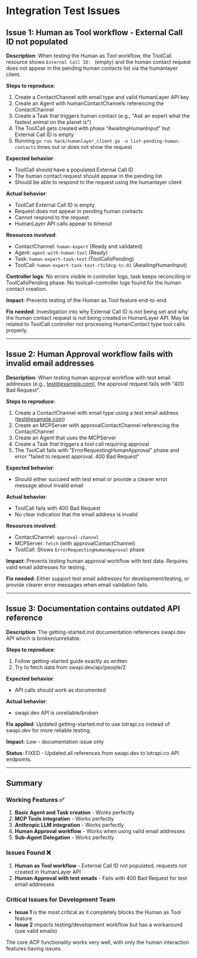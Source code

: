 # Integration Test Issues

## Issue 1: Human as Tool workflow - External Call ID not populated

**Description**: When testing the Human as Tool workflow, the ToolCall resource shows `External Call ID: ` (empty) and the human contact request does not appear in the pending human contacts list via the humanlayer client.

**Steps to reproduce**:
1. Create a ContactChannel with email type and valid HumanLayer API key
2. Create an Agent with humanContactChannels referencing the ContactChannel
3. Create a Task that triggers human contact (e.g., "Ask an expert what the fastest animal on the planet is")
4. The ToolCall gets created with phase "AwaitingHumanInput" but External Call ID is empty
5. Running `go run hack/humanlayer_client.go -o list-pending-human-contacts` times out or does not show the request

**Expected behavior**: 
- ToolCall should have a populated External Call ID
- The human contact request should appear in the pending list
- Should be able to respond to the request using the humanlayer client

**Actual behavior**:
- ToolCall External Call ID is empty
- Request does not appear in pending human contacts
- Cannot respond to the request
- HumanLayer API calls appear to timeout

**Resources involved**:
- ContactChannel: `human-expert` (Ready and validated)
- Agent: `agent-with-human-tool` (Ready)
- Task: `human-expert-task-test` (ToolCallsPending)
- ToolCall: `human-expert-task-test-r3i5dcg-tc-01` (AwaitingHumanInput)

**Controller logs**: No errors visible in controller logs, task keeps reconciling in ToolCallsPending phase. No toolcall-controller logs found for the human contact creation.

**Impact**: Prevents testing of the Human as Tool feature end-to-end

**Fix needed**: Investigation into why External Call ID is not being set and why the human contact request is not being created in HumanLayer API. May be related to ToolCall controller not processing HumanContact type tool calls properly.

---

## Issue 2: Human Approval workflow fails with invalid email addresses

**Description**: When testing human approval workflow with test email addresses (e.g., test@example.com), the approval request fails with "400 Bad Request".

**Steps to reproduce**:
1. Create a ContactChannel with email type using a test email address (test@example.com)
2. Create an MCPServer with approvalContactChannel referencing the ContactChannel
3. Create an Agent that uses the MCPServer
4. Create a Task that triggers a tool call requiring approval
5. The ToolCall fails with "ErrorRequestingHumanApproval" phase and error "failed to request approval: 400 Bad Request"

**Expected behavior**: 
- Should either succeed with test email or provide a clearer error message about invalid email

**Actual behavior**:
- ToolCall fails with 400 Bad Request
- No clear indication that the email address is invalid

**Resources involved**:
- ContactChannel: `approval-channel` 
- MCPServer: `fetch` (with approvalContactChannel)
- ToolCall: Shows `ErrorRequestingHumanApproval` phase

**Impact**: Prevents testing human approval workflow with test data. Requires valid email addresses for testing.

**Fix needed**: Either support test email addresses for development/testing, or provide clearer error messages when email validation fails.

---

## Issue 3: Documentation contains outdated API reference

**Description**: The getting-started.md documentation references swapi.dev API which is broken/unreliable.

**Steps to reproduce**:
1. Follow getting-started guide exactly as written
2. Try to fetch data from swapi.dev/api/people/2

**Expected behavior**: 
- API calls should work as documented

**Actual behavior**:
- swapi.dev API is unreliable/broken

**Fix applied**: Updated getting-started.md to use lotrapi.co instead of swapi.dev for more reliable testing.

**Impact**: Low - documentation issue only

**Status**: FIXED - Updated all references from swapi.dev to lotrapi.co API endpoints.

---

## Summary

### Working Features ✅
1. **Basic Agent and Task creation** - Works perfectly
2. **MCP Tools integration** - Works perfectly 
3. **Anthropic LLM integration** - Works perfectly
4. **Human Approval workflow** - Works when using valid email addresses
5. **Sub-Agent Delegation** - Works perfectly

### Issues Found ❌
1. **Human as Tool workflow** - External Call ID not populated, requests not created in HumanLayer API
2. **Human Approval with test emails** - Fails with 400 Bad Request for test email addresses

### Critical Issues for Development Team
- **Issue 1** is the most critical as it completely blocks the Human as Tool feature
- **Issue 2** impacts testing/development workflow but has a workaround (use valid emails)

The core ACP functionality works very well, with only the human interaction features having issues.